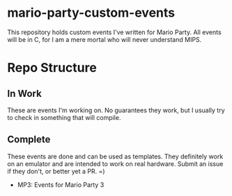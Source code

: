 # mario-party-custom-events
This repository holds custom events I've written for Mario Party.
All events will be in C, for I am a mere mortal who will never understand MIPS.


# Repo Structure

## In Work
These are events I'm working on.  No guarantees they work, but I usually try to check in something that will compile.

## Complete
These events are done and can be used as templates.  They definitely work on an emulator and are intended to work on real hardware.  Submit an issue if they don't, or better yet a PR. =)

- MP3: Events for Mario Party 3